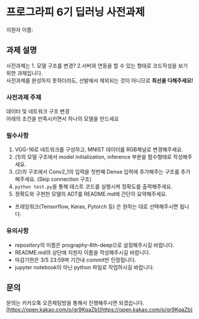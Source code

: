 # 프로그라피 6기 딥러닝 사전과제

지원자 이름:


## 과제 설명
사전과제는 1. 모델 구조를 변경? 2.서버와 연동을 할 수 있는 형태로 코드작성을 보기 위한 과제입니다.  
사전과제를 완성하지 못하더라도, 선발에서 제외되는 것이 아니므로 **최선을 다해주세요!**

### 사전과제 주제
데이터 및 네트워크 구조 변경  
아래의 조건을 만족시키면서 하나의 모델을 만드세요  

### 필수사항
1. VGG-16로 네트워크를 구성하고, MNIST 데이터를 RGB체널로 변경해주세요.
2. (1)의 모델 구조에서 model initialization, inference 부분을  함수형태로 작성해주세요.
3. (2)의 구조에서 Conv2_1의 입력을 첫번째 Dense 입력에 추가해주는 구조를 추가해주세요. (Skip connection 구조)
4. ```python test.py```을 통해 테스트 코드를 실행시켜 정확도를 출력해주세요.
5. 정확도와 구현한 모델의 ADT를 README.md에 간단히 요약해주세요.

- 프레임워크(Tensorflow, Keras, Pytorch 등) 은 원하는 대로 선택해주시면 됩니다.

### 유의사항
- repository의 이름은 prography-6th-deep으로 설정해주시길 바랍니다.  
- README.md의 상단에 지원자 이름을 작성해주시길 바랍니다.
- 마감기한은 3/5 23:59며 기간내 commit만 인정됩니다.
- jupyter notebook이 아닌 python 파일로 작업하시길 바랍니다.

## 문의
문의는 카카오톡 오픈체팅방을 통해서 진행해주시면 되겠습니다.
[https://open.kakao.com/o/gr9KqaZb](https://open.kakao.com/o/gr9KqaZb)
